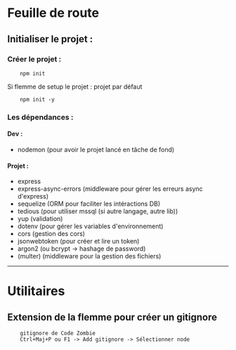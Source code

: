 # Feuille de route

## Initialiser le projet :
### Créer le projet :
```
    npm init
```
Si flemme de setup le projet : projet par défaut
```
    npm init -y
```
### Les dépendances :
#### Dev :
* nodemon (pour avoir le projet lancé en tâche de fond)
#### Projet :
* express
* express-async-errors (middleware pour gérer les erreurs async d'express)
* sequelize (ORM pour faciliter les intéractions DB)
* tedious (pour utiliser mssql (si autre langage, autre lib))
* yup (validation)
* dotenv (pour gérer les variables d'environnement)
* cors (gestion des cors)
* jsonwebtoken (pour créer et lire un token)
* argon2 (ou bcrypt -> hashage de password)
* (multer) (middleware pour la gestion des fichiers)

<hr/>

# Utilitaires
## Extension de la flemme pour créer un gitignore
```
    gitignore de Code Zombie
    Ctrl+Maj+P ou F1 -> Add gitignore -> Sélectionner node
```